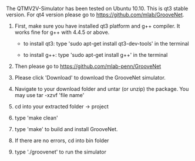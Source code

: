 The QTMV2V-Simulator has been tested on Ubuntu 10.10. This is qt3 stable version. For qt4 version please go to https://github.com/mlab/GrooveNet.

1. First, make sure you have installed qt3 platform and g++ compiler. It works fine for g++ with 4.4.5 or above.
   
   - to install qt3:
     type 'sudo apt-get install qt3-dev-tools' in the terminal
   
   - to install g++:
     type 'sudo apt-get install g++' in the terminal

2. Then please go to https://github.com/mlab-penn/GrooveNet

3. Please click 'Download' to download the GrooveNet simulator.

4. Navigate to your download folder and untar (or unzip) the package. You may use tar -xzvf 'file name'

5. cd into your extracted folder -> project

6. type 'make clean'

7. type 'make' to build and install GrooveNet.

8. If there are no errors, cd into bin folder

9. type './groovenet' to run the simulator
